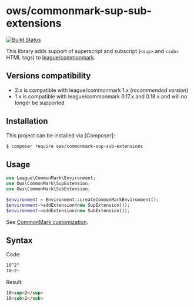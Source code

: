 # ows/commonmark-sup-sub-extensions

[![Build Status](https://api.travis-ci.org/OWS/commonmark-sup-sub-extensions.svg?branch=2.x)](https://travis-ci.org/OWS/commonmark-sup-sub-extensions)

This library adds support of superscript and subscript (`<sup>` and `<sub>` HTML tags) to [league/commonmark](https://github.com/thephpleague/commonmark).

## Versions compatibility

* 2.x is compatible with league/commonmark 1.x (*recommended version*)
* 1.x is compatible with league/commonmark 0.17.x and 0.18.x and will no longer be supported

## Installation

This project can be installed via [Composer]:

``` bash
$ composer require ows/commonmark-sup-sub-extensions
```

## Usage

```php
use League\CommonMark\Environment;
use Ows\CommonMark\SupExtension;
use Ows\CommonMark\SubExtension;

$environment = Environment::createCommonMarkEnvironment();
$environment->addExtension(new SupExtension());
$environment->addExtension(new SubExtension());
```

See [CommonMark customization](https://github.com/thephpleague/commonmark#advanced-usage--customization).

## Syntax

Code:
```markdown
10^2^
10~2~
```

Result:
```html
10<sup>2</sup>
10<sub>2</sub>
```
